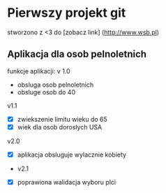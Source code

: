# Pierwszy projekt git

stworzono z <3 do [zobacz link] (http://www.wsb.pl)

## Aplikacja dla osob pelnoletnich

funkcje aplikacji:
v 1.0
- obsluga osob pelnoletnich
- obsluge osob do 40

v1.1
- [x] zwiekszenie limitu wieku do 65
- [x] wiek dla osob doroslych USA

v2.0
- [x] aplikacja obsluguje wylacznie kobiety
- v2.1
- [x] poprawiona walidacja wyboru plci